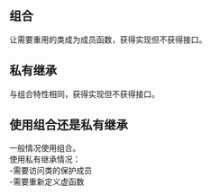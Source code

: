 ## 组合 ##  
让需要重用的类成为成员函数，获得实现但不获得接口。  
## 私有继承 ##  
与组合特性相同，获得实现但不获得接口。  

## 使用组合还是私有继承 ##   
一般情况使用组合。  
使用私有继承情况：  
-需要访问类的保护成员  
-需要重新定义虚函数  
